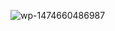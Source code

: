 ![wp-1474660486987](https://user-images.githubusercontent.com/112687355/205412511-57cec33b-4a48-43dd-a86f-a1de880ed4e4.gif)


